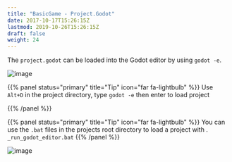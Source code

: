 ```yaml
---
title: "BasicGame - Project.Godot"
date: 2017-10-17T15:26:15Z
lastmod: 2019-10-26T15:26:15Z
draft: false
weight: 24
---
```


The `project.godot` can be loaded into the Godot editor by using `godot -e`.

![image](../../images/basicgame-project-files-addons.jpg)

{{% panel status="primary" title="Tip" icon="far fa-lightbulb" %}}
Use `Alt+D` in the project directory, type `godot -e` then enter to load project

{{% /panel %}}

{{% panel status="primary" title="Tip" icon="far fa-lightbulb" %}}
You can use the `.bat` files in the projects root directory to load a project with . `_run_godot_editor.bat` 
{{% /panel %}}

![image](../../images/basicgame-bats.jpg)